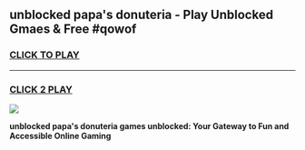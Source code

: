
## unblocked papa's donuteria - Play Unblocked Gmaes & Free #qowof
<h3>
<a href="https://news.freeplayer.one?title=unblocked_papa's_donuteria&ref=03M">CLICK TO PLAY</a></h3>
<hr>

<h3>
<a href="https://news.freeplayer.one?title=unblocked_papa's_donuteria&ref=03M">CLICK 2 PLAY</a>
  
</h3>

<a href="https://news.freeplayer.one?title=unblocked_papa's_donuteria&ref=03M"><img src="https://clearcache.store/games.png"></a>


**unblocked papa's donuteria games unblocked: Your Gateway to Fun and Accessible Online Gaming**
